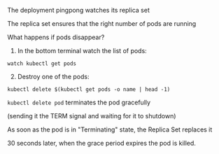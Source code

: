 

The deployment pingpong watches its replica set

The replica set ensures that the right number of pods are running

What happens if pods disappear?

1. In the bottom terminal watch the list of pods:

```
watch kubectl get pods
```

2. Destroy one of the pods:

```execute
kubectl delete $(kubectl get pods -o name | head -1)
```

`kubectl delete pod` terminates the pod gracefully

(sending it the TERM signal and waiting for it to shutdown)

As soon as the pod is in "Terminating" state, the Replica Set replaces it

30 seconds later, when the grace period expires the pod is killed.
